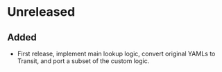 # Unreleased

## Added

- First release, implement main lookup logic, convert original YAMLs to Transit,
  and port a subset of the custom logic.
